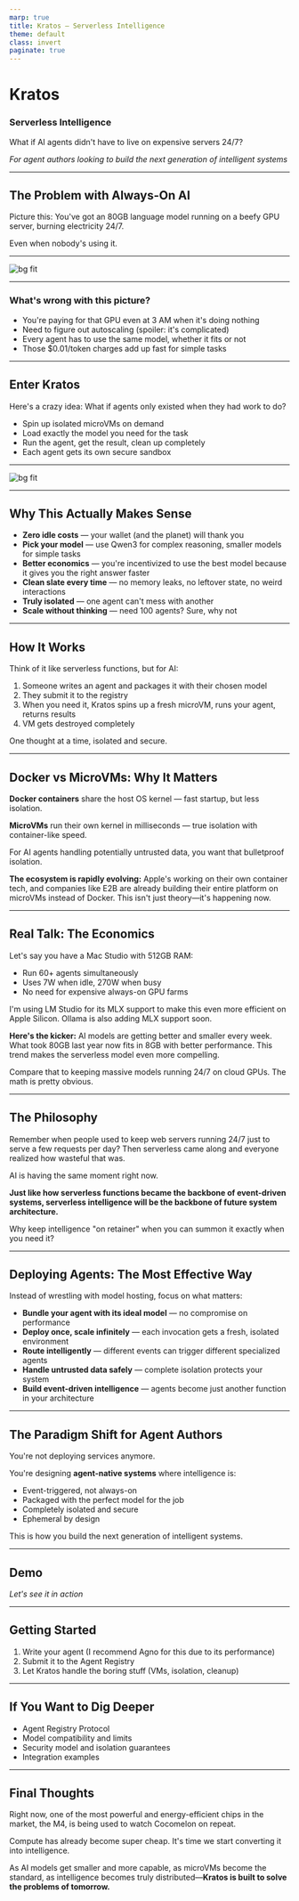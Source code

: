 ```yaml
---
marp: true
title: Kratos – Serverless Intelligence
theme: default
class: invert
paginate: true
---
```


# Kratos  
### Serverless Intelligence

What if AI agents didn't have to live on expensive servers 24/7?

*For agent authors looking to build the next generation of intelligent systems*

---

## The Problem with Always-On AI

Picture this: You've got an 80GB language model running on a beefy GPU server, burning electricity 24/7. 

Even when nobody's using it.

---

![bg fit](./server_based_overview.png)

---

### What's wrong with this picture?

- You're paying for that GPU even at 3 AM when it's doing nothing
- Need to figure out autoscaling (spoiler: it's complicated)
- Every agent has to use the same model, whether it fits or not
- Those $0.01/token charges add up fast for simple tasks

---

## Enter Kratos

Here's a crazy idea: What if agents only existed when they had work to do?

- Spin up isolated microVMs on demand
- Load exactly the model you need for the task
- Run the agent, get the result, clean up completely
- Each agent gets its own secure sandbox

---

![bg fit](./serverless_overview.png)

---

## Why This Actually Makes Sense

- **Zero idle costs** — your wallet (and the planet) will thank you
- **Pick your model** — use Qwen3 for complex reasoning, smaller models for simple tasks
- **Better economics** — you're incentivized to use the best model because it gives you the right answer faster
- **Clean slate every time** — no memory leaks, no leftover state, no weird interactions
- **Truly isolated** — one agent can't mess with another
- **Scale without thinking** — need 100 agents? Sure, why not

---

## How It Works

Think of it like serverless functions, but for AI:

1. Someone writes an agent and packages it with their chosen model
2. They submit it to the registry
3. When you need it, Kratos spins up a fresh microVM, runs your agent, returns results
4. VM gets destroyed completely

One thought at a time, isolated and secure.

---

## Docker vs MicroVMs: Why It Matters

**Docker containers** share the host OS kernel — fast startup, but less isolation.

**MicroVMs** run their own kernel in milliseconds — true isolation with container-like speed.

For AI agents handling potentially untrusted data, you want that bulletproof isolation.

**The ecosystem is rapidly evolving:** Apple's working on their own container tech, and companies like E2B are already building their entire platform on microVMs instead of Docker. This isn't just theory—it's happening now.

---

## Real Talk: The Economics

Let's say you have a Mac Studio with 512GB RAM:
- Run 60+ agents simultaneously 
- Uses 7W when idle, 270W when busy
- No need for expensive always-on GPU farms

I'm using LM Studio for its MLX support to make this even more efficient on Apple Silicon. Ollama is also adding MLX support soon.

**Here's the kicker:** AI models are getting better and smaller every week. What took 80GB last year now fits in 8GB with better performance. This trend makes the serverless model even more compelling.

Compare that to keeping massive models running 24/7 on cloud GPUs. The math is pretty obvious.

---

## The Philosophy

Remember when people used to keep web servers running 24/7 just to serve a few requests per day? Then serverless came along and everyone realized how wasteful that was.

AI is having the same moment right now.

**Just like how serverless functions became the backbone of event-driven systems, serverless intelligence will be the backbone of future system architecture.**

Why keep intelligence "on retainer" when you can summon it exactly when you need it?

---

## Deploying Agents: The Most Effective Way

Instead of wrestling with model hosting, focus on what matters:

- **Bundle your agent with its ideal model** — no compromise on performance
- **Deploy once, scale infinitely** — each invocation gets a fresh, isolated environment
- **Route intelligently** — different events can trigger different specialized agents
- **Handle untrusted data safely** — complete isolation protects your system
- **Build event-driven intelligence** — agents become just another function in your architecture

---

## The Paradigm Shift for Agent Authors

You're not deploying services anymore.

You're designing **agent-native systems** where intelligence is:
- Event-triggered, not always-on
- Packaged with the perfect model for the job
- Completely isolated and secure
- Ephemeral by design

This is how you build the next generation of intelligent systems.

---

## Demo

*Let's see it in action*

---

## Getting Started

1. Write your agent (I recommend Agno for this due to its performance)
2. Submit it to the Agent Registry
3. Let Kratos handle the boring stuff (VMs, isolation, cleanup)

---

## If You Want to Dig Deeper

- Agent Registry Protocol
- Model compatibility and limits
- Security model and isolation guarantees
- Integration examples

---

## Final Thoughts

Right now, one of the most powerful and energy-efficient chips in the market, the M4, is being used to watch Cocomelon on repeat.

Compute has already become super cheap. It's time we start converting it into intelligence.

As AI models get smaller and more capable, as microVMs become the standard, as intelligence becomes truly distributed—**Kratos is built to solve the problems of tomorrow.**

